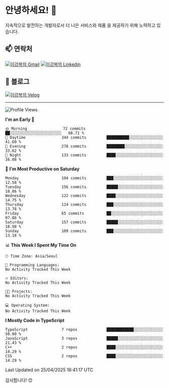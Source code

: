 # 안녕하세요! 👋

지속적으로 발전하는 개발자로서 더 나은 서비스와 제품
을 제공하기 위해 노력하고 있습니다.

## 📫 연락처
[![이강복의 Gmail](https://img.shields.io/badge/Gmail-D14836?style=for-the-badge&logo=gmail&logoColor=white)](mailto:pmmm114@gmail.com)
[![이강복의 Linkedin](https://img.shields.io/badge/LinkedIn-0077B5?style=for-the-badge&logo=linkedin&logoColor=white)](https://www.linkedin.com/in/lkb0297)

## 📝 블로그
[![이강복의 Velog](https://img.shields.io/badge/Velog-ffffff?style=for-the-badge&logo=velog)](https://velog.io/@pmmm114/posts)

---
<!--START_SECTION:waka-->
![Profile Views](http://img.shields.io/badge/Profile%20Views-0-blue)

**I'm an Early 🐤** 

```text
🌞 Morning                72 commits          ██░░░░░░░░░░░░░░░░░░░░░░░   08.71 % 
🌆 Daytime                344 commits         ██████████░░░░░░░░░░░░░░░   41.60 % 
🌃 Evening                278 commits         ████████░░░░░░░░░░░░░░░░░   33.62 % 
🌙 Night                  133 commits         ████░░░░░░░░░░░░░░░░░░░░░   16.08 % 
```
📅 **I'm Most Productive on Saturday** 

```text
Monday                   104 commits         ███░░░░░░░░░░░░░░░░░░░░░░   12.58 % 
Tuesday                  156 commits         █████░░░░░░░░░░░░░░░░░░░░   18.86 % 
Wednesday                122 commits         ████░░░░░░░░░░░░░░░░░░░░░   14.75 % 
Thursday                 114 commits         ███░░░░░░░░░░░░░░░░░░░░░░   13.78 % 
Friday                   65 commits          ██░░░░░░░░░░░░░░░░░░░░░░░   07.86 % 
Saturday                 157 commits         █████░░░░░░░░░░░░░░░░░░░░   18.98 % 
Sunday                   109 commits         ███░░░░░░░░░░░░░░░░░░░░░░   13.18 % 
```


📊 **This Week I Spent My Time On** 

```text
🕑︎ Time Zone: Asia/Seoul

💬 Programming Languages: 
No Activity Tracked This Week

🔥 Editors: 
No Activity Tracked This Week

🐱‍💻 Projects: 
No Activity Tracked This Week

💻 Operating System: 
No Activity Tracked This Week
```

**I Mostly Code in TypeScript** 

```text
TypeScript               7 repos             ████████████░░░░░░░░░░░░░   50.00 % 
JavaScript               3 repos             █████░░░░░░░░░░░░░░░░░░░░   21.43 % 
C++                      2 repos             ████░░░░░░░░░░░░░░░░░░░░░   14.29 % 
CSS                      2 repos             ████░░░░░░░░░░░░░░░░░░░░░   14.29 % 
```




 Last Updated on 25/04/2025 18:41:17 UTC
<!--END_SECTION:waka-->

감사합니다! 😊
